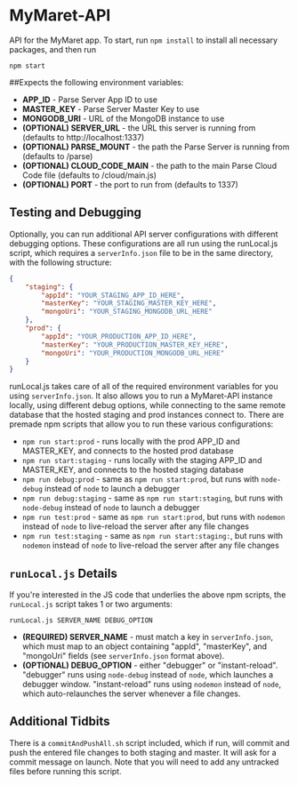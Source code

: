 # MyMaret-API
API for the MyMaret app.  To start, run `npm install` to install all necessary packages, and then run

`npm start`

##Expects the following environment variables:
- **APP_ID** - Parse Server App ID to use
- **MASTER_KEY** - Parse Server Master Key to use
- **MONGODB_URI** - URL of the MongoDB instance to use
- **(OPTIONAL) SERVER_URL** - the URL this server is running from (defaults to http://localhost:1337)
- **(OPTIONAL) PARSE_MOUNT** - the path the Parse Server is running from (defaults to /parse)
- **(OPTIONAL) CLOUD_CODE_MAIN** - the path to the main Parse Cloud Code file (defaults to /cloud/main.js)
- **(OPTIONAL) PORT** - the port to run from (defaults to 1337)

## Testing and Debugging
Optionally, you can run additional API server configurations with different debugging options.  These configurations are all run using the runLocal.js script, which requires a `serverInfo.json` file to be in the same directory, with the following structure:

```json
{
	"staging": {
		"appId": "YOUR_STAGING_APP_ID_HERE",
		"masterKey": "YOUR_STAGING_MASTER_KEY_HERE",
		"mongoUri": "YOUR_STAGING_MONGODB_URL_HERE"
	},
	"prod": {
		"appId": "YOUR_PRODUCTION_APP_ID_HERE",
		"masterKey": "YOUR_PRODUCTION_MASTER_KEY_HERE",
		"mongoUri": "YOUR_PRODUCTION_MONGODB_URL_HERE"
	}
}
```

runLocal.js takes care of all of the required environment variables for you using `serverInfo.json`.  It also allows you to run a MyMaret-API instance locally, using different debug options, while connecting to the same remote database that the hosted staging and prod instances connect to.  There are premade npm scripts that allow you to run these various configurations:
- `npm run start:prod` - runs locally with the prod APP_ID and MASTER_KEY, and connects to the hosted prod database
- `npm run start:staging` - runs locally with the staging APP_ID and MASTER_KEY, and connects to the hosted staging database
- `npm run debug:prod` - same as `npm run start:prod`, but runs with `node-debug` instead of `node` to launch a debugger
- `npm run debug:staging` - same as `npm run start:staging`, but runs with `node-debug` instead of `node` to launch a debugger
- `npm run test:prod` - same as `npm run start:prod`, but runs with `nodemon` instead of `node` to live-reload the server after any file changes
- `npm run test:staging` - same as `npm run start:staging:`, but runs with `nodemon` instead of `node` to live-reload the server after any file changes

## `runLocal.js` Details
If you're interested in the JS code that underlies the above npm scripts, the `runLocal.js` script takes 1 or two arguments:

`runLocal.js SERVER_NAME DEBUG_OPTION`

- **(REQUIRED) SERVER_NAME** - must match a key in `serverInfo.json`, which must map to an object containing "appId", "masterKey", and "mongoUri" fields (see `serverInfo.json` format above).
- **(OPTIONAL) DEBUG_OPTION** - either "debugger" or "instant-reload".  "debugger" runs using `node-debug` instead of `node`, which launches a debugger window.  "instant-reload" runs using `nodemon` instead of `node`, which auto-relaunches the server whenever a file changes.

## Additional Tidbits
There is a `commitAndPushAll.sh` script included, which if run, will commit and push the entered file changes to both staging and master.  It will ask for a commit message on launch.  Note that you will need to add any untracked files before running this script.